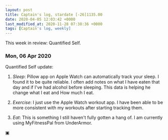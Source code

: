 ```yaml
---
layout: post
title: Captain's log, stardate [-26]1135.00
date: 2020-04-05 12:03:42 +0000
last_modified_at: 2020-11-28 07:38:36 +0000
tags: [Captain's log, weekly]
---
```


This week in review: Quantified Self.

<!-- more -->

### Mon, 06 Apr 2020

Quantified Self update:

1. *Sleep*: Pillow app on Apple Watch can automatically track your sleep. I found
it to be quite reliable. I often add notes on what I have eaten that day and if
I've had alcohol before sleeping. This data is helping he change what I eat and
How much I eat.

2. *Exercise*: I just use the Apple Watch workout app. I have been able to be
more consistent with my workouts after starting tracking them.

3. *Eat*: This is something I still haven't fully gotten a hang of. I am currently
using MyFitnessPal from UnderArmor.

▣
